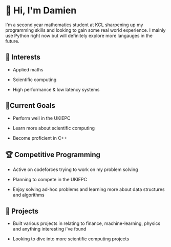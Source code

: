 # 👋 Hi, I'm Damien

I'm a second year mathematics student at KCL sharpening up my programming skills and looking to gain some real world experience. I mainly use Python right now but will definitely explore more langauges in the future.

## 🔬 Interests
- Applied maths  

- Scientific computing  

- High performance & low latency systems  

## 🎯Current Goals  

- Perform well in the UKIEPC  

- Learn more about scientific computing  

- Become proficient in C++ 

## 🏆 Competitive Programming

- Active on codeforces trying to work on my problem solving
  
- Planning to compete in the UKIEPC
  
- Enjoy solving ad-hoc problems and learning more about data structures and algorithms  


## 🧱 Projects

- Built various projects in relating to finance, machine-learning, physics and anything interesting i've found
  
- Looking to dive into more scientific computing projects 





